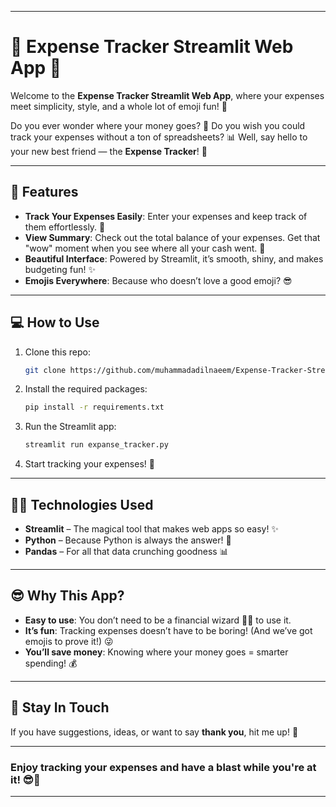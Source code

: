 
---

# **💸 Expense Tracker Streamlit Web App 🤑**

Welcome to the **Expense Tracker Streamlit Web App**, where your expenses meet simplicity, style, and a whole lot of emoji fun! 🎉

Do you ever wonder where your money goes? 💸
Do you wish you could track your expenses without a ton of spreadsheets? 📊
Well, say hello to your new best friend — the **Expense Tracker**! 🙌

---

## **🚀 Features**

- **Track Your Expenses Easily**: Enter your expenses and keep track of them effortlessly. 📝
- **View Summary**: Check out the total balance of your expenses. Get that "wow" moment when you see where all your cash went. 💸
- **Beautiful Interface**: Powered by Streamlit, it’s smooth, shiny, and makes budgeting fun! ✨
- **Emojis Everywhere**: Because who doesn’t love a good emoji? 😎

---

## **💻 How to Use**

1. Clone this repo:
   ```bash
   git clone https://github.com/muhammadadilnaeem/Expense-Tracker-Streamlit-Web-App.git
   ```

2. Install the required packages:
   ```bash
   pip install -r requirements.txt
   ```

3. Run the Streamlit app:
   ```bash
   streamlit run expanse_tracker.py
   ```

4. Start tracking your expenses! 🎯

---

## **🧑‍💻 Technologies Used**

- **Streamlit** – The magical tool that makes web apps so easy! ✨
- **Python** – Because Python is always the answer! 🐍
- **Pandas** – For all that data crunching goodness 📊

---

## **😎 Why This App?**

- **Easy to use**: You don’t need to be a financial wizard 🧙‍♂️ to use it.
- **It’s fun**: Tracking expenses doesn’t have to be boring! (And we’ve got emojis to prove it!) 😜
- **You’ll save money**: Knowing where your money goes = smarter spending! 💰

---

## **📢 Stay In Touch**

If you have suggestions, ideas, or want to say **thank you**, hit me up! 🙌

---

### **Enjoy tracking your expenses and have a blast while you're at it! 😎🎉**

--- 

